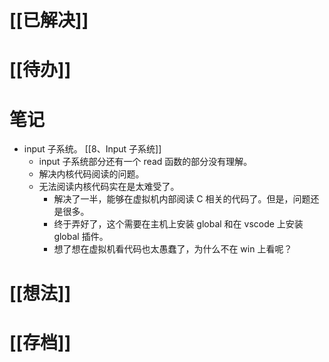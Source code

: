 # [[已解决]]

# [[待办]]

# 笔记
- input 子系统。 [[8、Input 子系统]] 
	- input 子系统部分还有一个 read 函数的部分没有理解。
	- 解决内核代码阅读的问题。
	- 无法阅读内核代码实在是太难受了。 
		- 解决了一半，能够在虚拟机内部阅读 C 相关的代码了。但是，问题还是很多。
		- 终于弄好了，这个需要在主机上安装 global 和在 vscode 上安装 global 插件。
		- 想了想在虚拟机看代码也太愚蠢了，为什么不在 win 上看呢？

# [[想法]]

# [[存档]]